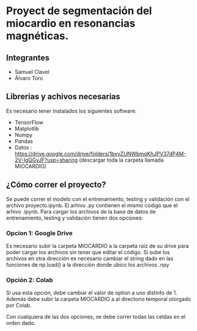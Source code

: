 # Proyect de segmentación del miocardio en resonancias magnéticas.

## Integrantes
- Samuel Clavel
- Álvaro Toro

## Librerias y achivos necesarias
Es necesario tener instalados los siguientes software:
- TensorFlow
- Matplotlib
- Numpy
- Pandas
- Datos : https://drive.google.com/drive/folders/1bxyZUNWbmqKhJPV37dP4M-2V-IgQGvJF?usp=sharing (descargar toda la carpeta llamada MIOCARDIO)

## ¿Cómo correr el proyecto?
Se puede correr el modelo con el entrenamiento, testing y validación con el archivo proyecto.ipynb. El arhivo .py contienen el mismo codigo que el arhivo .ipynb. Para cargar los archivos de la base de datos de entrenamiento, testing y validación tienen dos opciones:

### Opcion 1: Google Drive
Es necesario subir la carpeta MIOCARDIO a la carpeta raiz de su drive para poder cargar los archivos sin tener que editar el código. Si sube los archivos en otra dirección es necesario cambiar el string dado en las funciones de np.load() a la dirección donde ubico los archivos .npy

### Opción 2: Colab
Si usa esta opción, debe cambiar el valor de option a uno distinto de 1. Además debe subir la carpeta MIOCARDIO a al directorio temporal otorgado por Colab.

Con cualquiera de las dos opciones, se debe correr todas las celdas en el orden dado.
